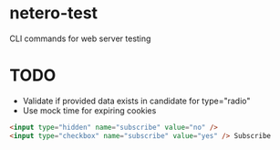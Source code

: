 # netero-test

CLI commands for web server testing

# TODO

- Validate if provided data exists in candidate for type="radio"
- Use mock time for expiring cookies

```html
<input type="hidden" name="subscribe" value="no" />
<input type="checkbox" name="subscribe" value="yes" /> Subscribe
```
